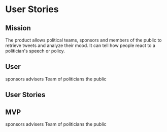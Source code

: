 # User Stories
## Mission
The product allows political teams, sponsors and members of the public to retrieve tweets and analyze their mood. It can tell how people react to a politician's speech or policy.

## User
sponsors
advisers
Team of politicians
the public

## User Stories


## MVP

sponsors
advisers
Team of politicians
the public
